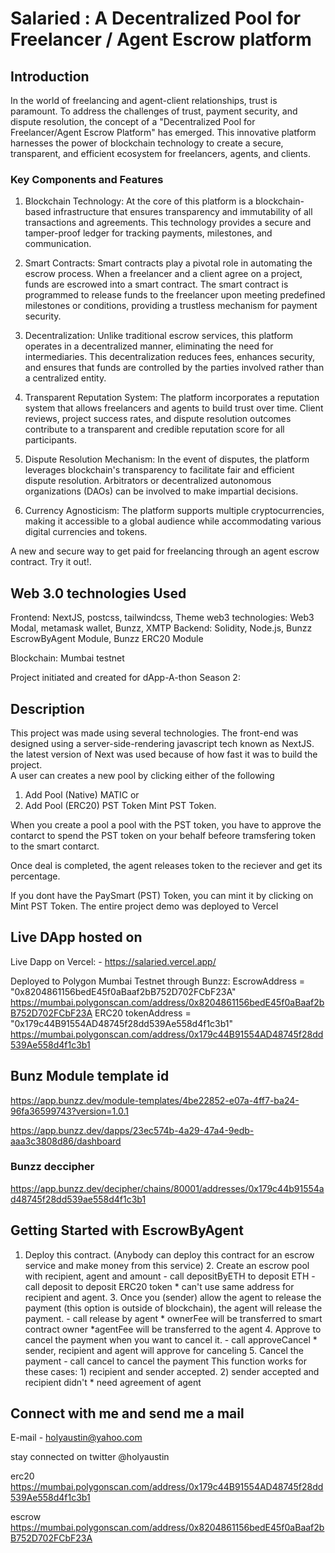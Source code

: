 # Salaried :  A Decentralized Pool for Freelancer / Agent Escrow platform

## Introduction

In the world of freelancing and agent-client relationships, trust is paramount. To address the challenges of trust, payment security, and dispute resolution, the concept of a "Decentralized Pool for Freelancer/Agent Escrow Platform" has emerged. This innovative platform harnesses the power of blockchain technology to create a secure, transparent, and efficient ecosystem for freelancers, agents, and clients.

### Key Components and Features

1. Blockchain Technology: At the core of this platform is a blockchain-based infrastructure that ensures transparency and immutability of all transactions and agreements. This technology provides a secure and tamper-proof ledger for tracking payments, milestones, and communication.

2. Smart Contracts: Smart contracts play a pivotal role in automating the escrow process. When a freelancer and a client agree on a project, funds are escrowed into a smart contract. The smart contract is programmed to release funds to the freelancer upon meeting predefined milestones or conditions, providing a trustless mechanism for payment security.

3. Decentralization: Unlike traditional escrow services, this platform operates in a decentralized manner, eliminating the need for intermediaries. This decentralization reduces fees, enhances security, and ensures that funds are controlled by the parties involved rather than a centralized entity.

4. Transparent Reputation System: The platform incorporates a reputation system that allows freelancers and agents to build trust over time. Client reviews, project success rates, and dispute resolution outcomes contribute to a transparent and credible reputation score for all participants.

5. Dispute Resolution Mechanism: In the event of disputes, the platform leverages blockchain's transparency to facilitate fair and efficient dispute resolution. Arbitrators or decentralized autonomous organizations (DAOs) can be involved to make impartial decisions.

6. Currency Agnosticism: The platform supports multiple cryptocurrencies, making it accessible to a global audience while accommodating various digital currencies and tokens.

A new and secure way to get paid for freelancing through an agent escrow contract. Try it out!.

## Web 3.0 technologies Used

Frontend: NextJS, postcss, tailwindcss, Theme
web3 technologies: Web3 Modal, metamask wallet, Bunzz,  XMTP
Backend: Solidity, Node.js, Bunzz EscrowByAgent Module, Bunzz ERC20 Module

Blockchain: Mumbai testnet

Project initiated and created for dApp-A-thon Season 2:  

## Description

This project was made using several technologies. The front-end was designed using a server-side-rendering javascript tech known as NextJS. the latest version of Next was used because of how fast it was to build the project.  
A user can creates a new pool by clicking either of the following

1. Add Pool (Native) MATIC or
2. Add Pool (ERC20) PST Token Mint PST Token.

When you create a pool a pool with the PST token, you have to approve the contarct to spend the PST token on your behalf befeore tramsfering token to the smart contarct.

Once deal is completed, the agent releases token to the reciever and get its percentage.

If you dont have the PaySmart (PST) Token, you can mint it by clicking on Mint PST Token.
The entire project demo was deployed to Vercel

## Live DApp hosted on

Live Dapp on Vercel: - <https://salaried.vercel.app/>

Deployed to Polygon Mumbai Testnet through Bunzz:
EscrowAddress = "0x8204861156bedE45f0aBaaf2bB752D702FCbF23A"
<https://mumbai.polygonscan.com/address/0x8204861156bedE45f0aBaaf2bB752D702FCbF23A>
ERC20 tokenAddress = "0x179c44B91554AD48745f28dd539Ae558d4f1c3b1"
<https://mumbai.polygonscan.com/address/0x179c44B91554AD48745f28dd539Ae558d4f1c3b1>

## Bunz Module template id

https://app.bunzz.dev/module-templates/4be22852-e07a-4ff7-ba24-96fa36599743?version=1.0.1

https://app.bunzz.dev/dapps/23ec574b-4a29-47a4-9edb-aaa3c3808d86/dashboard

### Bunzz deccipher 
https://app.bunzz.dev/decipher/chains/80001/addresses/0x179c44b91554ad48745f28dd539ae558d4f1c3b1

## Getting Started with EscrowByAgent

 1. Deploy this contract. (Anybody can deploy this contract for an escrow
          service and make money from this service)
      2. Create an escrow pool with recipient, agent and amount
          - call depositByETH to deposit ETH
          - call deposit to deposit ERC20 token
              * can't use same address for recipient and agent.
      3. Once you (sender) allow the agent to release the payment
           (this option is outside of blockchain), the agent will release the payment.
          - call release by agent
              * ownerFee will be transferred to smart contract owner
              *agentFee will be transferred to the agent
      4. Approve to cancel the payment when you want to cancel it.
          - call approveCancel
              * sender, recipient and agent will approve for canceling
      5. Cancel the payment
          - call cancel to cancel the payment
              This function works for these cases:
                  1) recipient and sender accepted.
                  2) sender accepted and recipient didn't
                      * need agreement of agent

## Connect with me and send me a mail

E-mail - <holyaustin@yahoo.com>

stay connected on twitter @holyaustin

erc20
<https://mumbai.polygonscan.com/address/0x179c44B91554AD48745f28dd539Ae558d4f1c3b1>

escrow
<https://mumbai.polygonscan.com/address/0x8204861156bedE45f0aBaaf2bB752D702FCbF23A>
